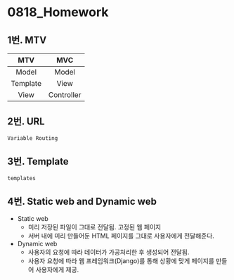 # 0818_Homework

## 1번. MTV

| **MTV** | **MVC** |
| :-----: | :-----: |
|  Model  |  Model  |
|Template|View|
|View|Controller|



## 2번. URL

```
Variable Routing
```



## 3번. Template

```
templates
```



## 4번. Static web and Dynamic web

- Static web
  - 미리 저장된 파일이 그대로 전달됨. 고정된 웹 페이지
  - 서버 내에 미리 만들어둔 HTML 페이지를 그대로 사용자에게 전달해준다.
- Dynamic web
  - 사용자의 요청에 따라 데이터가 가공처리한 후 생성되어 전달됨.
  - 사용자 요청에 따라 웹 프레임워크(Django)를 통해 상황에 맞게 페이지를 만들어 사용자에게 제공.